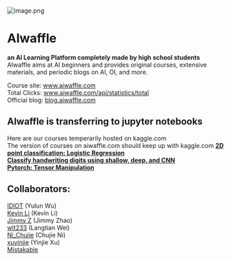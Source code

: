 ![image.png](https://i.loli.net/2020/03/06/GbHBqouLYRN5r4M.png) 
# AIwaffle
**an AI Learning Platform completely made by high school students**  
AIwaffle aims at AI beginners and provides original courses, extensive materials, and periodic blogs on AI, OI, and more.

Course site: www.aiwaffle.com  
Total Clicks: www.aiwaffle.com/api/statistics/total  
Official blog: [blog.aiwaffle.com](https://blog.aiwaffle.com/)

## AIwaffle is transferring to jupyter notebooks
Here are our courses temperarily hosted on kaggle.com  
The version of courses on aiwaffle.com should keep up with kaggle.com
[**2D point classification: Logistic Regression**](https://www.kaggle.com/idiott/aiwaffle-experimental-course)  
[**Classify handwriting digits using shallow, deep, and CNN**](https://www.kaggle.com/xuyinjiesh/mnist-shallow-deep-and-cnn)  
[**Pytorch: Tensor Manipulation**](https://www.kaggle.com/idiott/pytorch-tensor-manipulation-aiwaffle)  

## Collaborators:
[IDIOT](https://github.com/IDl0T) (Yulun Wu)  
[Kevin Li](https://github.com/AlienKevin) (Kevin Li)  
[Jimmy Z](https://github.com/jimmy-zx) (Jimmy Zhao)  
[wlt233](https://github.com/wlt233) (Langtian Wei)  
[Ni_Chujie](https://github.com/nichujie) (Chujie Ni)  
[xuyinjie](https://github.com/xuyinjiesh) (Yinjie Xu)   
[Mistakable](https://github.com/MistakableQwQ)
